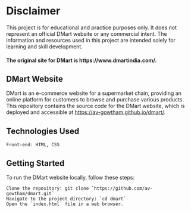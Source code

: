 <h1>Disclaimer</h1>

This project is for educational and practice purposes only. It does not represent an official DMart website or any commercial intent. The information and resources used in this project are intended solely for learning and skill development.

<h4>The original site for DMart is https://www.dmartindia.com/.</h4>

<h2>DMart Website</h2>

DMart is an e-commerce website for a supermarket chain, providing an online platform for customers to browse and purchase various products. This repository contains the source code for the DMart website, which is deployed and accessible at https://av-gowtham.github.io/dmart/.

<h2>Technologies Used</h2>

    Front-end: HTML, CSS

<h2>Getting Started</h2>
To run the DMart website locally, follow these steps:

    Clone the repository: git clone `https://github.com/av-gowtham/dmart.git`
    Navigate to the project directory: `cd dmart`
    Open the `index.html` file in a web browser.
